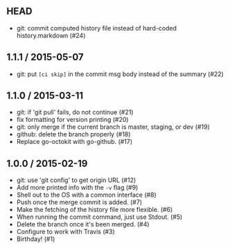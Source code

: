 ## HEAD

  * git: commit computed history file instead of hard-coded history.markdown (#24)

## 1.1.1 / 2015-05-07

  * git: put `[ci skip]` in the commit msg body instead of the summary (#22)

## 1.1.0 / 2015-03-11

  * git: if 'git pull' fails, do not continue (#21)
  * fix formatting for version printing (#20)
  * git: only merge if the current branch is master, staging, or dev (#19)
  * github: delete the branch properly (#18)
  * Replace go-octokit with go-github. (#17)

## 1.0.0 / 2015-02-19

  * git: use 'git config' to get origin URL (#12)
  * Add more printed info with the `-v` flag (#9)
  * Shell out to the OS with a common interface (#8)
  * Push once the merge commit is added. (#7)
  * Make the fetching of the history file more flexible. (#6)
  * When running the commit command, just use Stdout. (#5)
  * Delete the branch once it's been merged. (#4)
  * Configure to work with Travis (#3)
  * Birthday! (#1)
